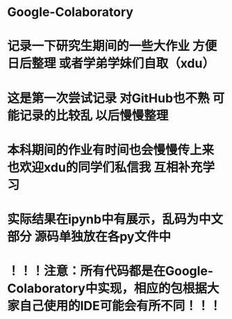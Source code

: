 # Google-Colaboratory
# 记录一下研究生期间的一些大作业 方便日后整理 或者学弟学妹们自取（xdu）
# 这是第一次尝试记录 对GitHub也不熟 可能记录的比较乱 以后慢慢整理
# 本科期间的作业有时间也会慢慢传上来 也欢迎xdu的同学们私信我 互相补充学习
# 实际结果在ipynb中有展示，乱码为中文部分 源码单独放在各py文件中
# ！！！注意：所有代码都是在Google-Colaboratory中实现，相应的包根据大家自己使用的IDE可能会有所不同！！！
